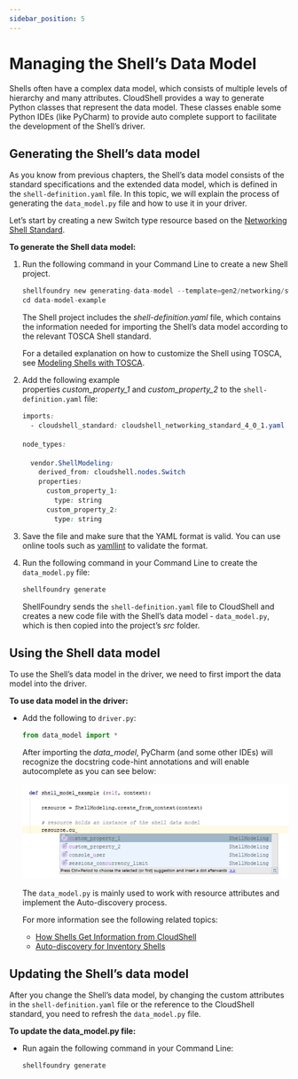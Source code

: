 ```yaml
---
sidebar_position: 5
---
```


# Managing the Shell’s Data Model

Shells often have a complex data model, which consists of multiple levels of hierarchy and many attributes. CloudShell provides a way to generate Python classes that represent the data model. These classes enable some Python IDEs (like PyCharm) to provide auto complete support to facilitate the development of the Shell’s driver.

## Generating the Shell’s data model

As you know from previous chapters, the Shell’s data model consists of the standard specifications and the extended data model, which is defined in the `shell-definition.yaml` file. In this topic, we will explain the process of generating the `data_model.py` file and how to use it in your driver.

Let’s start by creating a new Switch type resource based on the [Networking Shell Standard](https://github.com/QualiSystems/cloudshell-standards/blob/master/Documentation/networking_standard.md).

**To generate the Shell data model:**

1. Run the following command in your Command Line to create a new Shell project.
    
    ```python
    shellfoundry new generating-data-model --template=gen2/networking/switch
    cd data-model-example
    ```
    
    The Shell project includes the *shell-definition.yaml* file, which contains the information needed for importing the Shell’s data model according to the relevant TOSCA Shell standard.
    
    For a detailed explanation on how to customize the Shell using TOSCA, see [Modeling Shells with TOSCA](https://help.quali.com/Online%20Help/0.0/Portal/Content/DevGuide/Shells/Modeling-with-TOSCA.htm).
    
2. Add the following example properties *custom\_property\_1* and *custom\_property\_2* to the `shell-definition.yaml` file:
    
    ```css
    imports:
      - cloudshell_standard: cloudshell_networking_standard_4_0_1.yaml
    
    node_types:
    
      vendor.ShellModeling:
        derived_from: cloudshell.nodes.Switch
        properties:
          custom_property_1:
            type: string
          custom_property_2:
            type: string
    ```
    
3. Save the file and make sure that the YAML format is valid. You can use online tools such as [yamllint](http://www.yamllint.com/) to validate the format.
    
4. Run the following command in your Command Line to create the `data_model.py` file:
    
    ```python
    shellfoundry generate
    ```
    
    ShellFoundry sends the `shell-definition.yaml` file to CloudShell and creates a new code file with the Shell’s data model - `data_model.py`, which is then copied into the project’s *src* folder.
    

## Using the Shell data model

To use the Shell’s data model in the driver, we need to first import the data model into the driver.

**To use data model in the driver:**

- Add the following to `driver.py`:
    
    ```python
    from data_model import *
    ```
    
    After importing the *data\_model*, PyCharm (and some other IDEs) will recognize the docstring code-hint annotations and will enable autocomplete as you can see below:
    
    ![Directory Structure](/Images/Devguide-shells/Managing-the-Shell-s-Data.png)
    
    The `data_model.py` is mainly used to work with resource attributes and implement the Auto-discovery process.
    
    For more information see the following related topics:
    
    - [How Shells Get Information from CloudShell](https://help.quali.com/Online%20Help/0.0/Portal/Content/DevGuide/Shells/How-Shells-Get-Info.htm)
    - [Auto-discovery for Inventory Shells](https://help.quali.com/Online%20Help/0.0/Portal/Content/DevGuide/Shells/Auto-discovery.htm)

## Updating the Shell’s data model

After you change the Shell’s data model, by changing the custom attributes in the `shell-definition.yaml` file or the reference to the CloudShell standard, you need to refresh the `data_model.py` file.

**To update the data\_model.py file:**

- Run again the following command in your Command Line:
    
    ```python
    shellfoundry generate
    ```
